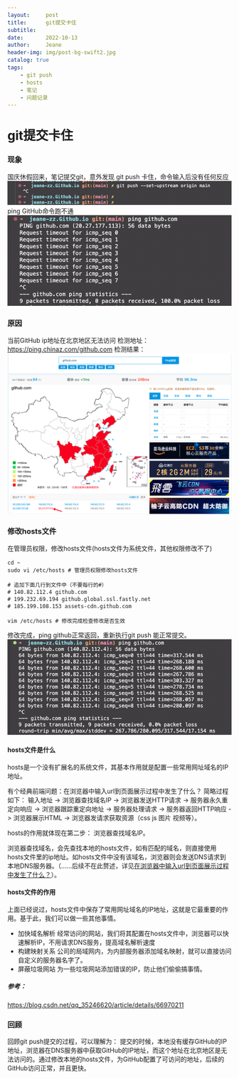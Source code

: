 ```yaml
---
layout:     post
title:      git提交卡住
subtitle:
date:       2022-10-13
author:     Jeane
header-img: img/post-bg-swift2.jpg
catalog: true
tags:
    - git push
    - hosts
    - 笔记
    - 问题记录
---
```



# git提交卡住

### 现象
国庆休假回来，笔记提交git，意外发现 git push 卡住，命令输入后没有任何反应
![picture1](/img/2022-10-14%20git_push_1.png)
ping GitHub命令跑不通
![picture2](/img/2022-10-14%20git_push_ping.png)

### 原因
当前GitHub ip地址在北京地区无法访问
检测地址： https://ping.chinaz.com/github.com
检测结果：
![img](/img/2022-10-14%20git_push_ping_github.png)

### 修改hosts文件
在管理员权限，修改hosts文件(hosts文件为系统文件，其他权限修改不了)
```shell
cd ~
sudo vi /etc/hosts # 管理员权限修改hosts文件

# 追加下面几行到文件中（不要每行的#）
# 140.82.112.4 github.com
# 199.232.69.194 github.global.ssl.fastly.net
# 185.199.108.153 assets-cdn.github.com

vim /etc/hosts # 修改完成检查修改是否生效

```
修改完成，ping github正常返回，重新执行git push 能正常提交。
![picture2](/img/2022-10-14%20git_push_ping_ok.png)

#### hosts文件是什么
hosts是一个没有扩展名的系统文件，其基本作用就是配置一些常用网址域名的IP地址。

有个经典前端问题：在浏览器中输入url到页面展示过程中发生了什么？
简略过程如下：
输入地址 -> 浏览器查找域名IP -> 浏览器发送HTTP请求 -> 服务器永久重定向响应 -> 浏览器跟踪重定向地址 -> 服务器处理请求 -> 服务器返回HTTP响应 -> 浏览器展示HTML -> 浏览器发请求获取资源（css js 图片 视频等）。

hosts的作用就体现在第二步： 浏览器查找域名IP。

浏览器查找域名，会先查找本地的hosts文件，如有匹配的域名，则直接使用hosts文件里的ip地址。如hosts文件中没有该域名，浏览器则会发送DNS请求到本地DNS服务器。（……后续不在此赘述，详见[在浏览器中输入url到页面展示过程中发生了什么？](https://zhuanlan.zhihu.com/p/133906695)）。


#### hosts文件的作用
上面已经说过，hosts文件中保存了常用网址域名的IP地址，这就是它最重要的作用。基于此，我们可以做一些其他事情。
- 加快域名解析
  经常访问的网站，我们将其配置在hosts文件中，浏览器可以快速解析IP，不用请求DNS服务，提高域名解析速度
- 构建映射关系
  公司的局域网内，为内部服务器添加域名映射，就可以直接访问自定义的服务器名字了。
- 屏蔽垃圾网站
  为一些垃圾网站添加错误的IP，防止他们偷偷搞事情。

##### 参考：
https://blog.csdn.net/qq_35246620/article/details/66970211

### 回顾
回顾git push提交的过程，可以理解为：
提交的时候，本地没有缓存GitHub的IP地址，浏览器在DNS服务器中获取GitHub的IP地址，而这个地址在北京地区是无法访问的。通过修改本地的hosts文件，为GitHub配置了可访问的地址，后续的GitHub访问正常，并且更快。
